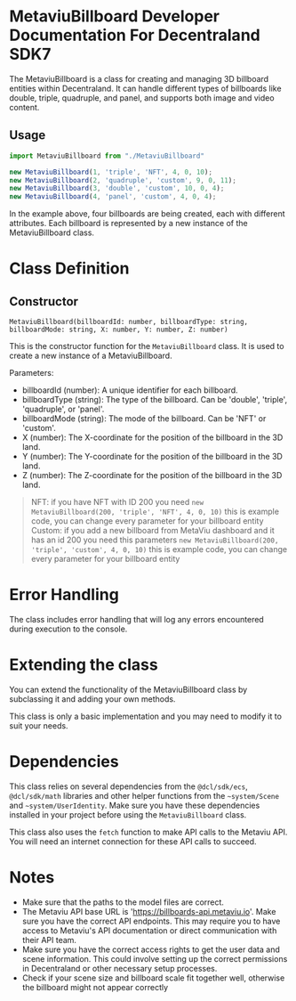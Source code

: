  # MetaviuBillboard Developer Documentation For Decentraland SDK7

The MetaviuBillboard is a class for creating and managing 3D billboard entities within Decentraland. It can handle different types of billboards like double, triple, quadruple, and panel, and supports both image and video content.

## Usage
```ts
import MetaviuBillboard from "./MetaviuBillboard"

new MetaviuBillboard(1, 'triple', 'NFT', 4, 0, 10);
new MetaviuBillboard(2, 'quadruple', 'custom', 9, 0, 11);
new MetaviuBillboard(3, 'double', 'custom', 10, 0, 4);
new MetaviuBillboard(4, 'panel', 'custom', 4, 0, 4);
```

In the example above, four billboards are being created, each with different attributes. Each billboard is represented by a new instance of the MetaviuBillboard class.

# Class Definition
## Constructor

`MetaviuBillboard(billboardId: number, billboardType: string, billboardMode: string, X: number, Y: number, Z: number)`

This is the constructor function for the `MetaviuBillboard` class. It is used to create a new instance of a MetaviuBillboard.

Parameters:

- billboardId (number): A unique identifier for each billboard. 
- billboardType (string): The type of the billboard. Can be 'double', 'triple', 'quadruple', or 'panel'.
- billboardMode (string): The mode of the billboard. Can be 'NFT' or 'custom'. 
- X (number): The X-coordinate for the position of the billboard in the 3D land.
- Y (number): The Y-coordinate for the position of the billboard in the 3D land.
- Z (number): The Z-coordinate for the position of the billboard in the 3D land.

> NFT: if you have NFT with ID 200 you need `new MetaviuBillboard(200, 'triple', 'NFT', 4, 0, 10)` this is example code, you can change every parameter for your billboard entity
> Custom: if you add a new billboard from MetaViu dashboard and it has an id 200 you need this parameters `new MetaviuBillboard(200, 'triple', 'custom', 4, 0, 10)` this is example code, you can change every parameter for your billboard entity

# Error Handling

The class includes error handling that will log any errors encountered during execution to the console.

# Extending the class
You can extend the functionality of the MetaviuBillboard class by subclassing it and adding your own methods.

This class is only a basic implementation and you may need to modify it to suit your needs.


# Dependencies
This class relies on several dependencies from the `@dcl/sdk/ecs`, `@dcl/sdk/math` libraries and other helper functions from the `~system/Scene` and `~system/UserIdentity`. Make sure you have these dependencies installed in your project before using the `MetaviuBillboard` class.

This class also uses the `fetch` function to make API calls to the Metaviu API. You will need an internet connection for these API calls to succeed.

# Notes
- Make sure that the paths to the model files are correct.
- The Metaviu API base URL is 'https://billboards-api.metaviu.io'. Make sure you have the correct API endpoints. This may require you to have access to Metaviu's API documentation or direct communication with their API team.
- Make sure you have the correct access rights to get the user data and scene information. This could involve setting up the correct permissions in Decentraland or other necessary setup processes.
- Check if your scene size and billboard scale fit together well, otherwise the billboard might not appear correctly